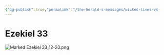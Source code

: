```yaml
---
{"dg-publish":true,"permalink":"/the-herald-s-messages/wicked-lives-vs-righteous-dies/","tags":["#Ezekiel33","#Righteousness","#Wickedness","#Sins","#TheHeraldsMessages"]}
---
```



# Ezekiel 33

![Marked Ezekiel 33_12-20.png](/img/user/Assets/attachments/Marked%20Ezekiel%2033_12-20.png)